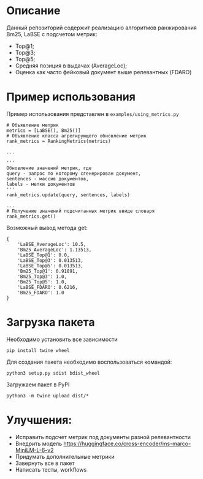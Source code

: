 # Описание
Данный репозиторий содержит реализацию алгоритмов ранжирования Bm25, LaBSE 
с подсчетом метрик: 
* Top@1;
* Top@3;
* Top@5;
* Средняя позиция в выдачах (AverageLoc);
* Оценка как часто фейковый документ выше релевантных (FDARO)

# Пример использования
Пример использования представлен в `examples/using_metrics.py`

```commandline
# Объявление метрик
metrics = [LaBSE(), Bm25()]
# Объявление класса агрегирующего обновление метрик
rank_metrics = RankingMetrics(metrics)

...

'''
Обновление значений метрик, где 
query - запрос по которому сгенерирован документ, 
sentences - массив документов,
labels - метки документов
'''
rank_metrics.update(query, sentences, labels)

...
# Получение значений подсчитанных метрик ввиде словаря
rank_metrics.get()
```

Возможный вывод метода get:
```
{
    'LaBSE_AverageLoc': 10.5, 
    'Bm25_AverageLoc': 1.13513, 
    'LaBSE_Top@1': 0.0, 
    'LaBSE_Top@3': 0.013513, 
    'LaBSE_Top@5': 0.013513, 
    'Bm25_Top@1': 0.91891, 
    'Bm25_Top@3': 1.0, 
    'Bm25_Top@5': 1.0, 
    'LaBSE_FDARO': 0.6216, 
    'Bm25_FDARO': 1.0
}
```

# Загрузка пакета
Необходимо установить все зависимости 

```commandline
pip install twine wheel
```

Для создания пакета необходимо воспользоваться командой:
```commandline
python3 setup.py sdist bdist_wheel
```

Загружаем пакет в PyPI
```commandline
python3 -m twine upload dist/*
```

# Улучшения:

* Исправить подсчет метрик под документы разной релевантности
* Внедрить модель https://huggingface.co/cross-encoder/ms-marco-MiniLM-L-6-v2
* Придумать дополнительные метрики
* Завернуть все в пакет
* Написать тесты, workflows